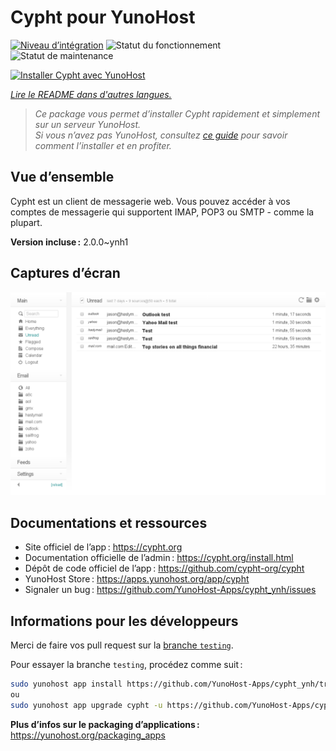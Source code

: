 <!--
Nota bene : ce README est automatiquement généré par <https://github.com/YunoHost/apps/tree/master/tools/readme_generator>
Il NE doit PAS être modifié à la main.
-->

# Cypht pour YunoHost

[![Niveau d’intégration](https://dash.yunohost.org/integration/cypht.svg)](https://dash.yunohost.org/appci/app/cypht) ![Statut du fonctionnement](https://ci-apps.yunohost.org/ci/badges/cypht.status.svg) ![Statut de maintenance](https://ci-apps.yunohost.org/ci/badges/cypht.maintain.svg)

[![Installer Cypht avec YunoHost](https://install-app.yunohost.org/install-with-yunohost.svg)](https://install-app.yunohost.org/?app=cypht)

*[Lire le README dans d'autres langues.](./ALL_README.md)*

> *Ce package vous permet d’installer Cypht rapidement et simplement sur un serveur YunoHost.*  
> *Si vous n’avez pas YunoHost, consultez [ce guide](https://yunohost.org/install) pour savoir comment l’installer et en profiter.*

## Vue d’ensemble

Cypht est un client de messagerie web. Vous pouvez accéder à vos comptes de messagerie qui supportent IMAP, POP3 ou SMTP - comme la plupart.

**Version incluse :** 2.0.0~ynh1

## Captures d’écran

![Capture d’écran de Cypht](./doc/screenshots/cypht_shot1.png)

## Documentations et ressources

- Site officiel de l’app : <https://cypht.org>
- Documentation officielle de l’admin : <https://cypht.org/install.html>
- Dépôt de code officiel de l’app : <https://github.com/cypht-org/cypht>
- YunoHost Store : <https://apps.yunohost.org/app/cypht>
- Signaler un bug : <https://github.com/YunoHost-Apps/cypht_ynh/issues>

## Informations pour les développeurs

Merci de faire vos pull request sur la [branche `testing`](https://github.com/YunoHost-Apps/cypht_ynh/tree/testing).

Pour essayer la branche `testing`, procédez comme suit :

```bash
sudo yunohost app install https://github.com/YunoHost-Apps/cypht_ynh/tree/testing --debug
ou
sudo yunohost app upgrade cypht -u https://github.com/YunoHost-Apps/cypht_ynh/tree/testing --debug
```

**Plus d’infos sur le packaging d’applications :** <https://yunohost.org/packaging_apps>
